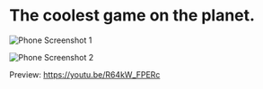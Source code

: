 # The coolest game on the planet.

![Phone Screenshot 1](https://github.com/ismayilovmurad/NCatcher/assets/42063887/44d0b685-aca2-4e0d-98d1-fbc37cd2bea5)

![Phone Screenshot 2](https://github.com/ismayilovmurad/NCatcher/assets/42063887/fcd98c67-0d18-4770-8768-8f93a1fa25e9)

Preview: https://youtu.be/R64kW_FPERc
